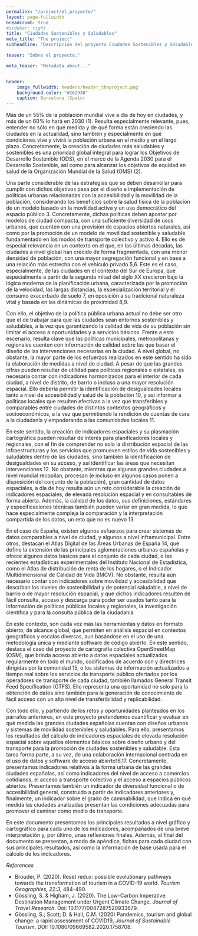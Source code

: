 ```yaml
---
permalink: "/project/el_proyecto/"
layout: page-fullwidth
breadcrumb: true
#sidebar: right
title: "Ciudades Sostenibles y Saludables"
meta_title: "The project"
subheadline: "Descripción del proyecto Ciudades Sostenibles y Saludables"

teaser: "Sobre el proyecto." 

meta_teaser: "Metadata about..."


header:
    image_fullwidth: headers/header_theproject.png
    background-color: "#262930"
    caption: Barcelona (Spain)
---
```

Más de un 55% de la población mundial vive a día de hoy en ciudades, y más de un 60% lo hará en 2030 (1). Resulta especialmente relevante, pues, entender no sólo en qué medida y de qué forma están creciendo las ciudades en la actualidad, sino también y especialmente en qué condiciones vive y vivirá la población urbana en el medio y en el largo plazo. Concretamente, la creación de ciudades más saludables y sostenibles es una prioridad global integral para lograr los Objetivos de Desarrollo Sostenible (ODS), en el marco de la Agenda 2030 para el Desarrollo Sostenible, así como para alcanzar los objetivos de equidad en salud de la Organización Mundial de la Salud (OMS) (2).

Una parte considerable de las estrategias que se deben desarrollar para cumplir con dichos objetivos pasa por el diseño e implementación de políticas urbanas relacionadas con la accesibilidad y la movilidad de la población, considerando los beneficios sobre la salud física de la población de un modelo basado en la movilidad activa y un uso democrático del espacio público 3. Concretamente, dichas políticas deben apostar por modelos de ciudad compacta, con una suficiente diversidad de usos urbanos, que cuenten con una provisión de espacios abiertos naturales, así como por la promoción de un modelo de movilidad sostenible y saludable fundamentado en los modos de transporte colectivo y activo 4. Ello es de especial relevancia en un contexto en el que, en las últimas décadas, las ciudades a nivel global han crecido de forma fragmentada, con una menor densidad de población, con una mayor segregación funcional y en base a una relación más estrecha con el vehículo privado 5,6. Este es el caso, especialmente, de las ciudades en el contexto del Sur de Europa, que especialmente a partir de la segunda mitad del siglo XX crecieron bajo la lógica moderna de la planificación urbana, caracterizada por la promoción de la velocidad, las largas distancias, la especialización territorial y el consumo exacerbado de suelo 7, en oposición a su tradicional naturaleza vital y basada en las dinámicas de proximidad 8,9.

Con ello, el objetivo de la política pública urbana actual no debe ser otro que el de trabajar para que las ciudades sean entornos sostenibles y saludables, a la vez que garantizando la calidad de vida de su población sin limitar el acceso a oportunidades y a servicios básicos. Frente a este escenario, resulta clave que las políticas municipales, metropolitanas y regionales cuenten con información de calidad sobre las que basar el diseño de las intervenciones necesarias en la ciudad. A nivel global, no obstante, la mayor parte de los esfuerzos realizados en este sentido ha sido la elaboración de medidas a nivel de ciudad. A pesar de que las grandes cifras pueden resultar de utilidad para políticas regionales o estatales, es necesaria contar con indicadores harmonizados para el interior de cada ciudad, a nivel de distrito, de barrio o incluso a una mayor resolución espacial. Ello debería permitir la identificación de desigualdades locales tanto a nivel de accesibilidad y salud de la población 10, y así informar a políticas locales que resulten efectivas a la vez que transferibles y comparables entre ciudades de distintos contextos geográficos y socioeconómicos, a la vez que permitiendo la rendición de cuentas de cara a la ciudadanía y empoderando a las comunidades locales 11.

En este sentido, la creación de indicadores espaciales y su plasmación cartográfica pueden resultar de interés para planificadores locales y regionales, con el fin de comprender no solo la distribución espacial de las infraestructuras y los servicios que promueven estilos de vida sostenibles y saludables dentro de las ciudades, sino también la identificación de desigualdades en su acceso, y así identificar las áreas que necesitan intervenciones 12. No obstante, mientras que algunas grandes ciudades a nivel mundial recopilan, procesan (e incluso en algunos casos ponen a disposición del conjunto de la población), gran cantidad de datos espaciales, a día de hoy resulta aún un reto considerable la creación de indicadores espaciales, de elevada resolución espacial y en consultables de forma abierta. Además, la calidad de los datos, sus definiciones, estándares y especificaciones técnicas también pueden variar en gran medida, lo que hace especialmente compleja la comparación y la interpretación compartida de los datos, un reto que no es nuevo 13.

En el caso de España, existen algunos esfuerzos para crear sistemas de datos comparables a nivel de ciudad, y algunos a nivel inframunicipal. Entre otros, destacan el Atlas Digital de las Áreas Urbanas de España 14, que define la extensión de las principales aglomeraciones urbanas españolas y ofrece algunos datos básicos para el conjunto de cada ciudad, o las recientes estadísticas experimentales del Instituto Nacional de Estadística, como el Atlas de distribución de renta de los hogares, o el Indicador Multidimensional de Calidad de Vida (IMCV). No obstante, resulta aún necesario contar con indicadores sobre movilidad y accesibilidad que describan los niveles de sostenibilidad y de potencial saludable, a nivel de barrio o de mayor resolución espacial, y que dichos indicadores resulten de fácil consulta, acceso y descarga para poder ser usados tanto para la información de políticas públicas locales y regionales, la investigación científica y para la consulta pública de la ciudadanía.

En este contexto, son cada vez más las herramientas y datos en formato abierto, de alcance global, que permiten en análisis espacial en contextos geográficos y escalas diversas, aun basándose en el uso de una metodología única y mediante software de código abierto. En este sentido, destaca el caso del proyecto de cartografía colectiva OpenStreetMap (OSM), que brinda acceso abierto a datos espaciales actualizados regularmente en todo el mundo, codificados de acuerdo con y directrices dirigidas por la comunidad 15, o los sistemas de información actualizados a tiempo real sobre los servicios de transporte público ofertados por los operadores de transporte de cada ciudad, también llamados General Transit Feed Specification (GTFS). Ello representa una oportunidad no solo para la obtención de datos sino también para la generación de conocimiento de fácil acceso con un alto nivel de transferibilidad y replicabilidad.

Con todo ello, y partiendo de los retos y oportunidades planteados en los párrafos anteriores, en este proyecto pretendemos cuantificar y evaluar en qué medida las grandes ciudades españolas cuentan con diseños urbanos y sistemas de movilidad sostenibles y saludables. Para ello, presentamos los resultados del cálculo de indicadores espaciales de elevada resolución espacial sobre aquellos elementos básicos sobre diseño urbano y del transporte para la promoción de ciudades sostenibles y saludable. Esta tarea forma parte, a su vez, de una colaboración internacional centrada en el uso de datos y software de acceso abierto16,17. Concretamente, presentamos indicadores relativos a la forma urbana de las grandes ciudades españolas, así como indicadores del nivel de acceso a comercios cotidianos, el acceso a transporte colectivo y el acceso a espacios públicos abiertos. Presentamos también un indicador de diversidad funcional o de accesibilidad general, construido a partir de indicadores anteriores y, finalmente, un indicador sobre el grado de caminabilidad, que indica en qué medida las ciudades analizadas presentan las condiciones adecuadas para promover el caminar como medio de transporte.

En este documento presentamos los principales resultados a nivel gráfico y cartográfico para cada uno de los indicadores, acompañados de una breve interpretación y, por último, unas reflexiones finales. Además, al final del documento se presentan, a modo de apéndice, fichas para cada ciudad con sus principales resultados, así como la información de base usada para el cálculo de los indicadores.



*References*
- Brouder, P. (2020). Reset redux: possible evolutionary pathways towards the transformation of tourism in a COVID-19 world. *Tourism Geographies, 22:3*, 484-490.
- Gössling, S. & Higham, J. (2020). The Low-Carbon Imperative: Destination Management under Urgent Climate Change. *Journal of Travel Research*. Doi: 10.1177/0047287520933679.
- Gössling, S.; Scott; D. & Hall, C.M. (2020) Pandemics, tourism and global change: a rapid assessment of COVID19, *Journal of Sustainable Tourism*, DOI: 10.1080/09669582.2020.1758708.
